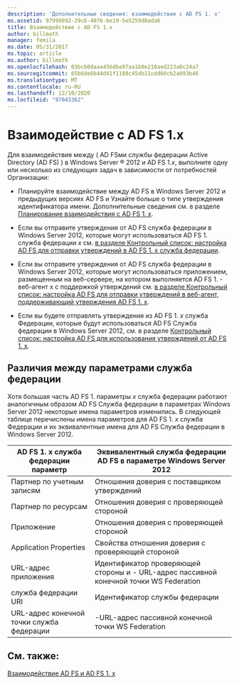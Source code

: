 ```yaml
---
description: 'Дополнительные сведения: взаимодействие с AD FS 1. x'
ms.assetid: 97999892-29c6-4076-be19-5e5259d8ada6
title: Взаимодействие с AD FS 1.x
author: billmath
manager: femila
ms.date: 05/31/2017
ms.topic: article
ms.author: billmath
ms.openlocfilehash: 03bc60daaa456dba97aa1b0e210aed223a0c24a7
ms.sourcegitcommit: 65b6de6b44d41f1180c45db11cdd60cb2a093b46
ms.translationtype: MT
ms.contentlocale: ru-RU
ms.lasthandoff: 12/10/2020
ms.locfileid: "97043362"
---
```

# <a name="interoperating-with-ad-fs-1x"></a>Взаимодействие с AD FS 1.x

Для взаимодействия между \( AD FSми службы федерации Active Directory (AD FS) \) в Windows Server &reg; 2012 и AD FS 1.*x*, выполните одну или несколько из следующих задач в зависимости от потребностей Организации:

-   Планируйте взаимодействие между AD FS в Windows Server 2012 и предыдущих версиях AD FS и Узнайте больше о типе утверждения идентификатора имени. Дополнительные сведения см. в разделе [Планирование взаимодействия с AD FS 1. x](/previous-versions/windows/it-pro/windows-server-2012-R2-and-2012/ff678040(v=ws.11)).

-   Если вы отправите утверждения от AD FS служба федерации в Windows Server 2012, которые могут использоваться AD FS 1. служба федерации *x* см. [в разделе Контрольный список: настройка AD FS для отправки утверждений в AD FS 1. x служба федерации](Checklist--Configuring-AD-FS-to-Send-Claims-to-an-AD-FS-1.x-Federation-Service.md).

-   Если вы отправите утверждения от AD FS служба федерации в Windows Server 2012, которые могут использоваться приложением, размещенным на веб-сервере, на котором выполняется AD FS 1.  \- веб-агент x с поддержкой утверждений см. [в разделе Контрольный список: настройка AD FS для отправки утверждений в веб-агент, поддерживающий утверждения AD FS 1. x](Checklist--Configuring-AD-FS-to-Send-Claims-to-an-AD-FS-1.x-Claims-Aware-Web-Agent.md).

-   Если вы будете отправлять утверждения из AD FS 1. *x* служба Федерации, которые будут использоваться AD FS Служба федерации в Windows Server 2012, см. в разделе [Контрольный список: настройка AD FS для использования утверждений от AD FS 1. x](Checklist--Configuring-AD-FS--to-Consume-Claims-from-AD-FS-1.x.md).

## <a name="differences-between-federation-service-settings"></a>Различия между параметрами служба федерации
Хотя большая часть AD FS 1. параметры *x* служба федерации работают аналогичным образом AD FS Служба федерации в параметрах Windows Server 2012 некоторые имена параметров изменились. В следующей таблице перечислены имена параметров для AD FS 1. *x* служба Федерации и их эквивалентные имена для AD FS Служба федерации в Windows Server 2012.

|AD FS 1. x служба федерации параметр|Эквивалентный служба федерации AD FS в параметре Windows Server 2012
|----------------------------------------|----------------------------------------------------------------------------------------------------------
|Партнер по учетным записям|Отношения доверия с поставщиком утверждений
|Партнер по ресурсам|Отношения доверия с проверяющей стороной
|Приложение|Отношения доверия с проверяющей стороной
|Application Properties|Свойства отношения доверия с проверяющей стороной
|URL-адрес приложения|Идентификатор проверяющей стороны и \- URL-адрес пассивной конечной точки WS Federation
|служба федерации URI|Идентификатор службы федерации
|URL-адрес конечной точки служба федерации|\-URL-адрес пассивной конечной точки WS Federation

## <a name="see-also"></a>См. также:
[Взаимодействие AD FS и AD FS 1. x](https://go.microsoft.com/fwlink/?LinkId=200776)

